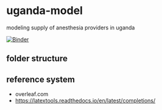 # uganda-model
modeling supply of anesthesia providers in uganda

[![Binder](https://mybinder.org/badge.svg)](https://mybinder.org/v2/gh/alexgoodell/uganda-model/master)



## folder structure

## reference system
- overleaf.com
- https://latextools.readthedocs.io/en/latest/completions/





